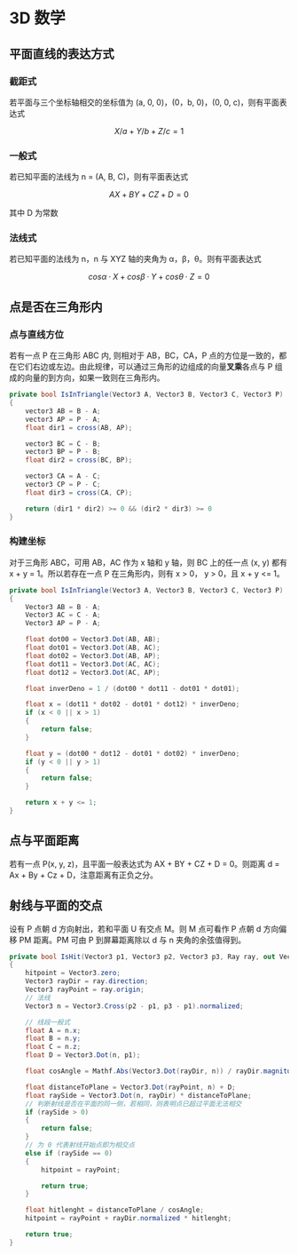 # 3D 数学

## 平面直线的表达方式

### 截距式

若平面与三个坐标轴相交的坐标值为 (a, 0, 0)，(0，b, 0)，(0, 0, c)，则有平面表达式

``` math
    X / a + Y / b + Z / c = 1
```

### 一般式

若已知平面的法线为 n = (A, B, C)，则有平面表达式

``` math
    AX + BY + CZ + D = 0
```

其中 D 为常数

### 法线式

若已知平面的法线为 n，n 与 XYZ 轴的夹角为 α，β，θ。则有平面表达式

``` math
    cosα · X + cosβ · Y + cosθ · Z = 0
```

## 点是否在三角形内

### 点与直线方位

若有一点 P 在三角形 ABC 内, 则相对于 AB，BC，CA，P 点的方位是一致的，都在它们右边或左边。由此规律，可以通过三角形的边组成的向量**叉乘**各点与 P 组成的向量的到方向，如果一致则在三角形内。

``` C#
private bool IsInTriangle(Vector3 A, Vector3 B, Vector3 C, Vector3 P)
{
    vector3 AB = B - A;
    vector3 AP = P - A;
    float dir1 = cross(AB, AP);

    vector3 BC = C - B;
    vector3 BP = P - B;
    float dir2 = cross(BC, BP);

    vector3 CA = A - C;
    vector3 CP = P - C;
    float dir3 = cross(CA, CP);

    return (dir1 * dir2) >= 0 && (dir2 * dir3) >= 0
}
```

### 构建坐标

对于三角形 ABC，可用 AB，AC 作为 x 轴和 y 轴，则 BC 上的任一点 (x, y) 都有 x + y = 1。所以若存在一点 P 在三角形内，则有 x > 0， y > 0，且 x + y <= 1。

``` c#
private bool IsInTriangle(Vector3 A, Vector3 B, Vector3 C, Vector3 P)
{
    Vector3 AB = B - A;
    Vector3 AC = C - A;
    Vector3 AP = P - A;

    float dot00 = Vector3.Dot(AB, AB);
    float dot01 = Vector3.Dot(AB, AC);
    float dot02 = Vector3.Dot(AB, AP);
    float dot11 = Vector3.Dot(AC, AC);
    float dot12 = Vector3.Dot(AC, AP);

    float inverDeno = 1 / (dot00 * dot11 - dot01 * dot01);

    float x = (dot11 * dot02 - dot01 * dot12) * inverDeno;
    if (x < 0 || x > 1)
    {
        return false;
    }

    float y = (dot00 * dot12 - dot01 * dot02) * inverDeno;
    if (y < 0 || y > 1)
    {
        return false;
    }

    return x + y <= 1;
}
```

## 点与平面距离

若有一点 P(x, y, z)，且平面一般表达式为 AX + BY + CZ + D = 0。则距离 d = Ax + By + Cz + D，注意距离有正负之分。

## 射线与平面的交点

设有 P 点朝 d 方向射出，若和平面 U 有交点 M。则 M 点可看作 P 点朝 d 方向偏移 PM 距离。PM 可由 P 到屏幕距离除以 d 与 n 夹角的余弦值得到。

``` c#
private bool IsHit(Vector3 p1, Vector3 p2, Vector3 p3, Ray ray, out Vector3 hitpoint)
{
    hitpoint = Vector3.zero;
    Vector3 rayDir = ray.direction;
    Vector3 rayPoint = ray.origin;
    // 法线
    Vector3 n = Vector3.Cross(p2 - p1, p3 - p1).normalized;

    // 线段一般式
    float A = n.x;
    float B = n.y;
    float C = n.z;
    float D = Vector3.Dot(n, p1);

    float cosAngle = Mathf.Abs(Vector3.Dot(rayDir, n)) / rayDir.magnitude;

    float distanceToPlane = Vector3.Dot(rayPoint, n) + D;
    float raySide = Vector3.Dot(n, rayDir) * distanceToPlane;
    // 判断射线是否在平面的同一侧，若相同，则表明点已超过平面无法相交
    if (raySide > 0)
    {
        return false;
    }
    // 为 0 代表射线开始点即为相交点
    else if (raySide == 0)
    {
        hitpoint = rayPoint;

        return true;
    }

    float hitlenght = distanceToPlane / cosAngle;
    hitpoint = rayPoint + rayDir.normalized * hitlenght;

    return true;
}
```